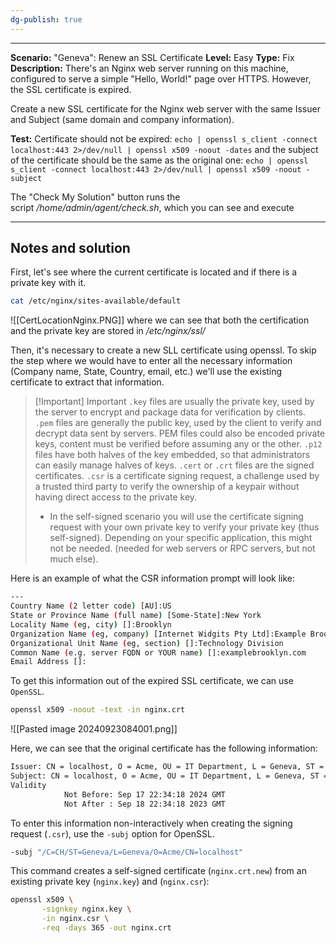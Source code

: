 ```yaml
---
dg-publish: true
---
```

---
**Scenario:** "Geneva": Renew an SSL Certificate
**Level:** Easy
**Type:** Fix  
**Description:** There's an Nginx web server running on this machine, configured to serve a simple "Hello, World!" page over HTTPS. However, the SSL certificate is expired.  
  
Create a new SSL certificate for the Nginx web server with the same Issuer and Subject (same domain and company information).

**Test:** Certificate should not be expired: `echo | openssl s_client -connect localhost:443 2>/dev/null | openssl x509 -noout -dates` and the subject of the certificate should be the same as the original one: `echo | openssl s_client -connect localhost:443 2>/dev/null | openssl x509 -noout -subject`  
  
The "Check My Solution" button runs the script _/home/admin/agent/check.sh_, which you can see and execute

---
## Notes and solution
First, let's see where the current certificate is located and if there is a private key with it.

``` bash
cat /etc/nginx/sites-available/default
```

![[CertLocationNginx.PNG]]
where we can see that both the certification and the private key are stored in _/etc/nginx/ssl/_

Then, it's necessary to create a new SLL certificate using openssl. To skip the step where we would have to enter all the necessary information (Company name, State, Country, email, etc.) we'll use the existing certificate to extract that information.


> [!Important] Important
> `.key` files are usually the private key, used by the server to encrypt and package data for verification by clients.
> `.pem` files are generally the public key, used by the client to verify and decrypt data sent by servers. PEM files could also be encoded private keys, content must be verified before assuming any or the other.
> `.p12` files have both halves of the key embedded, so that administrators can easily manage halves of keys.
> `.cert` or `.crt` files are the signed certificates.
> `.csr` is a certificate signing request, a challenge used by a trusted third party to verify the ownership of a keypair without having direct access to the private key.
> 	- In the self-signed scenario you will use the certificate signing request with your own private key to verify your private key (thus self-signed). Depending on your specific application, this might not be needed. (needed for web servers or RPC servers, but not much else).

Here is an example of what the CSR information prompt will look like:

```bash 
---
Country Name (2 letter code) [AU]:US
State or Province Name (full name) [Some-State]:New York
Locality Name (eg, city) []:Brooklyn
Organization Name (eg, company) [Internet Widgits Pty Ltd]:Example Brooklyn Company
Organizational Unit Name (eg, section) []:Technology Division
Common Name (e.g. server FQDN or YOUR name) []:examplebrooklyn.com
Email Address []:
```

To get this information out of the expired SSL certificate, we can use `OpenSSL`.
``` bash
openssl x509 -noout -text -in nginx.crt
```
![[Pasted image 20240923084001.png]]

Here, we can see that the original certificate has the following information:
``` bash
Issuer: CN = localhost, O = Acme, OU = IT Department, L = Geneva, ST = Geneva, C = CH
Subject: CN = localhost, O = Acme, OU = IT Department, L = Geneva, ST = Geneva, C = CH
Validity
            Not Before: Sep 17 22:34:18 2024 GMT
            Not After : Sep 18 22:34:18 2023 GMT
```

To enter this information non-interactively when creating the signing request (`.csr`), use the `-subj` option for OpenSSL.
``` bash
-subj "/C=CH/ST=Geneva/L=Geneva/O=Acme/CN=localhost"
```

This command creates a self-signed certificate (`nginx.crt.new`) from an existing private key (`nginx.key`) and (`nginx.csr`):
``` bash
openssl x509 \
       -signkey nginx.key \
       -in nginx.csr \
       -req -days 365 -out nginx.crt
```


